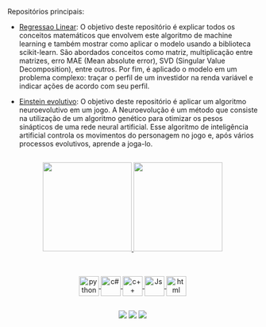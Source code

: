 Repositórios principais:
- [Regressao Linear](https://github.com/Roberto-Junior/RegressaoLinear): O objetivo deste repositório é explicar todos os conceitos matemáticos que envolvem este algoritmo de machine learning e também mostrar como aplicar o modelo usando a biblioteca scikit-learn. São abordados conceitos como matriz, multiplicação entre matrizes, erro MAE (Mean absolute error), SVD (Singular Value Decomposition), entre outros. Por fim, é aplicado o modelo em um problema complexo: traçar o perfil de um investidor na renda variável e indicar ações de acordo com seu perfil.

- [Einstein evolutivo](https://github.com/Roberto-Junior/Einstein-evolutivo): O objetivo deste repositório é aplicar um algoritmo neuroevolutivo em um jogo. A Neuroevolução é um método que consiste na utilização de um algoritmo genético para otimizar os pesos sinápticos de uma rede neural artificial. Esse algoritmo de inteligência artificial controla os movimentos do personagem no jogo e, após vários processos evolutivos, aprende a joga-lo.

##

<div align="center">
  <a href="https://github.com/Roberto-Junior">
  <img height="178.9em" src="https://github-readme-stats.vercel.app/api?username=Roberto-Junior&show_icons=true&theme=nord&include_all_commits=true&count_private=true"/>
  <img height="178.9em" src="https://github-readme-stats.vercel.app/api/top-langs/?username=Roberto-Junior&layout=compact&langs_count=7&theme=nord"/>
</div>
    
  ##
    
 <div style="display: inline_block" align="center"><br>
   <img align="center" alt="python" height="40" width="40" src="https://cdn.jsdelivr.net/gh/devicons/devicon/icons/python/python-original-wordmark.svg">
  <img align="center" alt="c#" height="40" width="40" src="https://cdn.jsdelivr.net/gh/devicons/devicon/icons/csharp/csharp-original.svg">
   <img align="center" alt="c++" height="40" width="40" src="https://cdn.jsdelivr.net/gh/devicons/devicon/icons/cplusplus/cplusplus-original.svg">
  <img align="center" alt="Js" height="40" width="40" src="https://cdn.jsdelivr.net/gh/devicons/devicon/icons/javascript/javascript-original.svg">
   <img align="center" alt="html" height="40" width="40" src="https://cdn.jsdelivr.net/gh/devicons/devicon/icons/html5/html5-original-wordmark.svg">
</div>

##

<div align="center">
    <a href="https://www.linkedin.com/in/roberto-domingues-eng/" target="_blank"> <img src="https://img.shields.io/badge/LinkedIn-0077B5?style=for-the-badge&logo=linkedin&logoColor=white" target="_blank"></a>
     <a href="https://medium.com/@robertojunior_81906" target="_blank"> <img src="https://img.shields.io/badge/Medium-12100E?style=for-the-badge&logo=medium&logoColor=white" target="_blank"></a>
     <a href="https://stackoverflow.com/users/11069286/roberto-jr" target="_blank"> <img src="https://img.shields.io/badge/Stack_Overflow-FE7A16?style=for-the-badge&logo=stack-overflow&logoColor=white" target="_blank"></a>
    </div>
